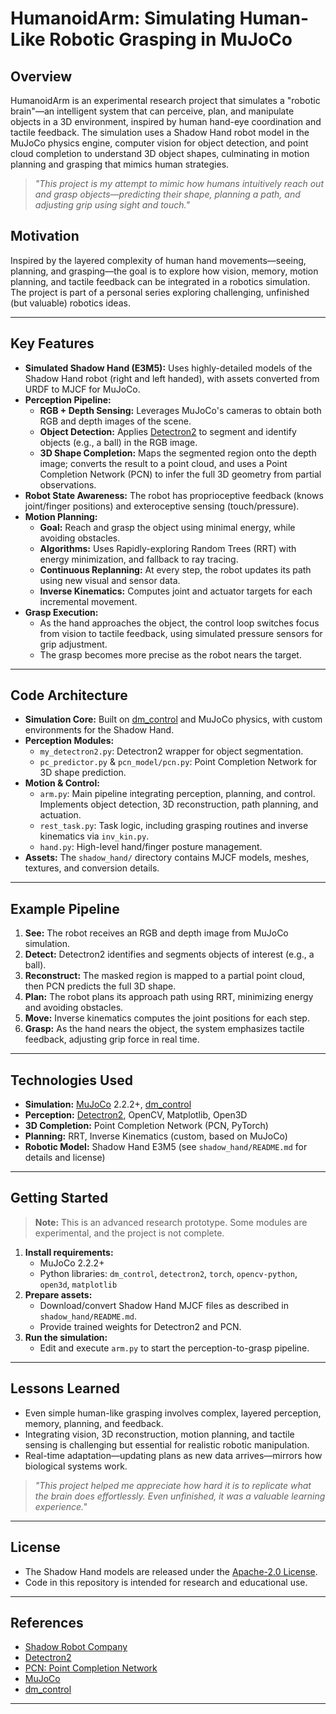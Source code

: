# HumanoidArm: Simulating Human-Like Robotic Grasping in MuJoCo

## Overview

HumanoidArm is an experimental research project that simulates a "robotic brain"—an intelligent system that can perceive, plan, and manipulate objects in a 3D environment, inspired by human hand-eye coordination and tactile feedback. The simulation uses a Shadow Hand robot model in the MuJoCo physics engine, computer vision for object detection, and point cloud completion to understand 3D object shapes, culminating in motion planning and grasping that mimics human strategies.

> _"This project is my attempt to mimic how humans intuitively reach out and grasp objects—predicting their shape, planning a path, and adjusting grip using sight and touch."_

## Motivation

Inspired by the layered complexity of human hand movements—seeing, planning, and grasping—the goal is to explore how vision, memory, motion planning, and tactile feedback can be integrated in a robotics simulation. The project is part of a personal series exploring challenging, unfinished (but valuable) robotics ideas.

---

## Key Features

- **Simulated Shadow Hand (E3M5):** Uses highly-detailed models of the Shadow Hand robot (right and left handed), with assets converted from URDF to MJCF for MuJoCo.
- **Perception Pipeline:**
  - **RGB + Depth Sensing:** Leverages MuJoCo's cameras to obtain both RGB and depth images of the scene.
  - **Object Detection:** Applies [Detectron2](https://github.com/facebookresearch/detectron2) to segment and identify objects (e.g., a ball) in the RGB image.
  - **3D Shape Completion:** Maps the segmented region onto the depth image; converts the result to a point cloud, and uses a Point Completion Network (PCN) to infer the full 3D geometry from partial observations.
- **Robot State Awareness:** The robot has proprioceptive feedback (knows joint/finger positions) and exteroceptive sensing (touch/pressure).
- **Motion Planning:**
  - **Goal:** Reach and grasp the object using minimal energy, while avoiding obstacles.
  - **Algorithms:** Uses Rapidly-exploring Random Trees (RRT) with energy minimization, and fallback to ray tracing.
  - **Continuous Replanning:** At every step, the robot updates its path using new visual and sensor data.
  - **Inverse Kinematics:** Computes joint and actuator targets for each incremental movement.
- **Grasp Execution:**
  - As the hand approaches the object, the control loop switches focus from vision to tactile feedback, using simulated pressure sensors for grip adjustment.
  - The grasp becomes more precise as the robot nears the target.

---

## Code Architecture

- **Simulation Core:** Built on [dm_control](https://github.com/deepmind/dm_control) and MuJoCo physics, with custom environments for the Shadow Hand.
- **Perception Modules:**
  - `my_detectron2.py`: Detectron2 wrapper for object segmentation.
  - `pc_predictor.py` & `pcn_model/pcn.py`: Point Completion Network for 3D shape prediction.
- **Motion & Control:**
  - `arm.py`: Main pipeline integrating perception, planning, and control. Implements object detection, 3D reconstruction, path planning, and actuation.
  - `rest_task.py`: Task logic, including grasping routines and inverse kinematics via `inv_kin.py`.
  - `hand.py`: High-level hand/finger posture management.
- **Assets:** The `shadow_hand/` directory contains MJCF models, meshes, textures, and conversion details.

---

## Example Pipeline

1. **See:** The robot receives an RGB and depth image from MuJoCo simulation.
2. **Detect:** Detectron2 identifies and segments objects of interest (e.g., a ball).
3. **Reconstruct:** The masked region is mapped to a partial point cloud, then PCN predicts the full 3D shape.
4. **Plan:** The robot plans its approach path using RRT, minimizing energy and avoiding obstacles.
5. **Move:** Inverse kinematics computes the joint positions for each step.
6. **Grasp:** As the hand nears the object, the system emphasizes tactile feedback, adjusting grip force in real time.

---

## Technologies Used

- **Simulation:** [MuJoCo](https://mujoco.org/) 2.2.2+, [dm_control](https://github.com/deepmind/dm_control)
- **Perception:** [Detectron2](https://github.com/facebookresearch/detectron2), OpenCV, Matplotlib, Open3D
- **3D Completion:** Point Completion Network (PCN, PyTorch)
- **Planning:** RRT, Inverse Kinematics (custom, based on MuJoCo)
- **Robotic Model:** Shadow Hand E3M5 (see `shadow_hand/README.md` for details and license)

---

## Getting Started

> **Note:** This is an advanced research prototype. Some modules are experimental, and the project is not complete.

1. **Install requirements:**  
   - MuJoCo 2.2.2+
   - Python libraries: `dm_control`, `detectron2`, `torch`, `opencv-python`, `open3d`, `matplotlib`
2. **Prepare assets:**  
   - Download/convert Shadow Hand MJCF files as described in `shadow_hand/README.md`.
   - Provide trained weights for Detectron2 and PCN.
3. **Run the simulation:**  
   - Edit and execute `arm.py` to start the perception-to-grasp pipeline.

---

## Lessons Learned

- Even simple human-like grasping involves complex, layered perception, memory, planning, and feedback.
- Integrating vision, 3D reconstruction, motion planning, and tactile sensing is challenging but essential for realistic robotic manipulation.
- Real-time adaptation—updating plans as new data arrives—mirrors how biological systems work.

> _"This project helped me appreciate how hard it is to replicate what the brain does effortlessly. Even unfinished, it was a valuable learning experience."_

---

## License

- The Shadow Hand models are released under the [Apache-2.0 License](shadow_hand/LICENSE).
- Code in this repository is intended for research and educational use.

---

## References

- [Shadow Robot Company](https://www.shadowrobot.com/)
- [Detectron2](https://github.com/facebookresearch/detectron2)
- [PCN: Point Completion Network](https://arxiv.org/abs/1808.00671)
- [MuJoCo](https://mujoco.org/)
- [dm_control](https://github.com/deepmind/dm_control)

---
